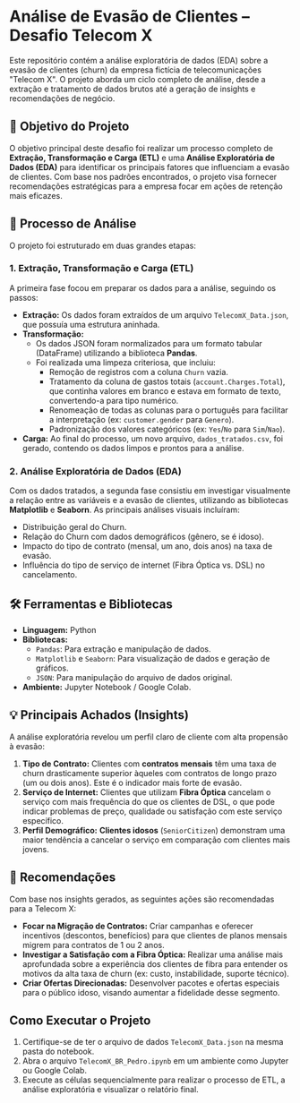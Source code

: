 # Análise de Evasão de Clientes – Desafio Telecom X

Este repositório contém a análise exploratória de dados (EDA) sobre a evasão de clientes (churn) da empresa fictícia de telecomunicações "Telecom X". O projeto aborda um ciclo completo de análise, desde a extração e tratamento de dados brutos até a geração de insights e recomendações de negócio.

## 🎯 Objetivo do Projeto

O objetivo principal deste desafio foi realizar um processo completo de **Extração, Transformação e Carga (ETL)** e uma **Análise Exploratória de Dados (EDA)** para identificar os principais fatores que influenciam a evasão de clientes. Com base nos padrões encontrados, o projeto visa fornecer recomendações estratégicas para a empresa focar em ações de retenção mais eficazes.

## 📖 Processo de Análise

O projeto foi estruturado em duas grandes etapas:

### 1. Extração, Transformação e Carga (ETL)

A primeira fase focou em preparar os dados para a análise, seguindo os passos:

- **Extração:** Os dados foram extraídos de um arquivo `TelecomX_Data.json`, que possuía uma estrutura aninhada.
- **Transformação:**
    - Os dados JSON foram normalizados para um formato tabular (DataFrame) utilizando a biblioteca **Pandas**.
    - Foi realizada uma limpeza criteriosa, que incluiu:
        - Remoção de registros com a coluna `Churn` vazia.
        - Tratamento da coluna de gastos totais (`account.Charges.Total`), que continha valores em branco e estava em formato de texto, convertendo-a para tipo numérico.
        - Renomeação de todas as colunas para o português para facilitar a interpretação (ex: `customer.gender` para `Genero`).
        - Padronização dos valores categóricos (ex: `Yes`/`No` para `Sim`/`Nao`).
- **Carga:** Ao final do processo, um novo arquivo, `dados_tratados.csv`, foi gerado, contendo os dados limpos e prontos para a análise.

### 2. Análise Exploratória de Dados (EDA)

Com os dados tratados, a segunda fase consistiu em investigar visualmente a relação entre as variáveis e a evasão de clientes, utilizando as bibliotecas **Matplotlib** e **Seaborn**. As principais análises visuais incluíram:

- Distribuição geral do Churn.
- Relação do Churn com dados demográficos (gênero, se é idoso).
- Impacto do tipo de contrato (mensal, um ano, dois anos) na taxa de evasão.
- Influência do tipo de serviço de internet (Fibra Óptica vs. DSL) no cancelamento.

## 🛠️ Ferramentas e Bibliotecas

- **Linguagem:** Python
- **Bibliotecas:**
    - `Pandas`: Para extração e manipulação de dados.
    - `Matplotlib` e `Seaborn`: Para visualização de dados e geração de gráficos.
    - `JSON`: Para manipulação do arquivo de dados original.
- **Ambiente:** Jupyter Notebook / Google Colab.

## 💡 Principais Achados (Insights)

A análise exploratória revelou um perfil claro de cliente com alta propensão à evasão:

1.  **Tipo de Contrato:** Clientes com **contratos mensais** têm uma taxa de churn drasticamente superior àqueles com contratos de longo prazo (um ou dois anos). Este é o indicador mais forte de evasão.
2.  **Serviço de Internet:** Clientes que utilizam **Fibra Óptica** cancelam o serviço com mais frequência do que os clientes de DSL, o que pode indicar problemas de preço, qualidade ou satisfação com este serviço específico.
3.  **Perfil Demográfico:** **Clientes idosos** (`SeniorCitizen`) demonstram uma maior tendência a cancelar o serviço em comparação com clientes mais jovens.

## 🚀 Recomendações

Com base nos insights gerados, as seguintes ações são recomendadas para a Telecom X:

- **Focar na Migração de Contratos:** Criar campanhas e oferecer incentivos (descontos, benefícios) para que clientes de planos mensais migrem para contratos de 1 ou 2 anos.
- **Investigar a Satisfação com a Fibra Óptica:** Realizar uma análise mais aprofundada sobre a experiência dos clientes de fibra para entender os motivos da alta taxa de churn (ex: custo, instabilidade, suporte técnico).
- **Criar Ofertas Direcionadas:** Desenvolver pacotes e ofertas especiais para o público idoso, visando aumentar a fidelidade desse segmento.

## Como Executar o Projeto

1.  Certifique-se de ter o arquivo de dados `TelecomX_Data.json` na mesma pasta do notebook.
2.  Abra o arquivo `TelecomX_BR_Pedro.ipynb` em um ambiente como Jupyter ou Google Colab.
3.  Execute as células sequencialmente para realizar o processo de ETL, a análise exploratória e visualizar o relatório final.
